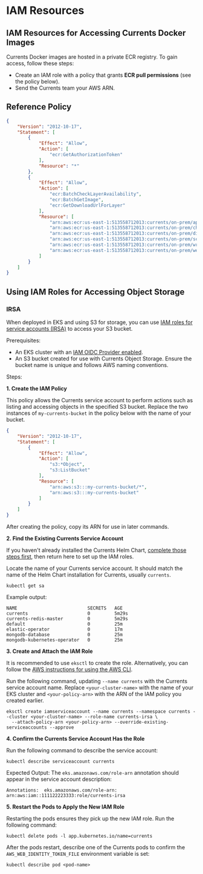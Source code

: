 # IAM Resources

## IAM Resources for Accessing Currents Docker Images

Currents Docker images are hosted in a private ECR registry. To gain access, follow these steps:

- Create an IAM role with a policy that grants **ECR pull permissions** (see the policy below).
- Send the Currents team your AWS ARN.

## Reference Policy

```json
{
    "Version": "2012-10-17",
    "Statement": [
        {
            "Effect": "Allow",
            "Action": [
                "ecr:GetAuthorizationToken"
            ],
            "Resource": "*"
        },
        {
            "Effect": "Allow",
            "Action": [
                "ecr:BatchCheckLayerAvailability",
                "ecr:BatchGetImage",
                "ecr:GetDownloadUrlForLayer"
            ],
            "Resource": [
                "arn:aws:ecr:us-east-1:513558712013:currents/on-prem/api/*",
                "arn:aws:ecr:us-east-1:513558712013:currents/on-prem/change-streams/*",
                "arn:aws:ecr:us-east-1:513558712013:currents/on-prem/director/*",
                "arn:aws:ecr:us-east-1:513558712013:currents/on-prem/scheduler/*",
                "arn:aws:ecr:us-east-1:513558712013:currents/on-prem/writer/*",
                "arn:aws:ecr:us-east-1:513558712013:currents/on-prem/webhooks/*"
            ]
        }
    ]
}
```

## Using IAM Roles for Accessing Object Storage

### IRSA

When deployed in EKS and using S3 for storage, you can use [IAM roles for service accounts (IRSA)](https://docs.aws.amazon.com/eks/latest/userguide/iam-roles-for-service-accounts.html) to access your S3 bucket.

Prerequisites:

- An EKS cluster with an [IAM OIDC Provider enabled](https://docs.aws.amazon.com/eks/latest/userguide/enable-iam-roles-for-service-accounts.html).
- An S3 bucket created for use with Currents Object Storage. Ensure the bucket name is unique and follows AWS naming conventions.

Steps:

**1. Create the IAM Policy**

This policy allows the Currents service account to perform actions such as listing and accessing objects in the specified S3 bucket. Replace the two instances of `my-currents-bucket` in the policy below with the name of your bucket.

```json
{
    "Version": "2012-10-17",
    "Statement": [
        {
            "Effect": "Allow",
            "Action": [
                "s3:*Object",
                "s3:ListBucket"
            ],
            "Resource": [
                "arn:aws:s3:::my-currents-bucket/*",
                "arn:aws:s3:::my-currents-bucket"
            ]
        }
    ]
}
```

After creating the policy, copy its ARN for use in later commands.

**2. Find the Existing Currents Service Account**

If you haven't already installed the Currents Helm Chart, [complete those steps first](./quickstart.md), then return here to set up the IAM roles.

Locate the name of your Currents service account. It should match the name of the Helm Chart installation for Currents, usually `currents`.

```shell
kubectl get sa
```

Example output:

```shell
NAME                          SECRETS   AGE
currents                      0         5m29s
currents-redis-master         0         5m29s
default                       0         25m
elastic-operator              0         17m
mongodb-database              0         25m
mongodb-kubernetes-operator   0         25m
```

**3. Create and Attach the IAM Role**

It is recommended to use `eksctl` to create the role. Alternatively, you can follow the [AWS instructions for using the AWS CLI](https://docs.aws.amazon.com/eks/latest/userguide/associate-service-account-role.html#_step_2_create_and_associate_iam_role).

Run the following command, updating `--name currents` with the Currents service account name. Replace `<your-cluster-name>` with the name of your EKS cluster and `<your-policy-arn>` with the ARN of the IAM policy you created earlier.

```shell
eksctl create iamserviceaccount --name currents --namespace currents --cluster <your-cluster-name> --role-name currents-irsa \
  --attach-policy-arn <your-policy-arn> --override-existing-serviceaccounts --approve
```

**4. Confirm the Currents Service Account Has the Role**

Run the following command to describe the service account:

```shell
kubectl describe serviceaccount currents
```

Expected Output:
The `eks.amazonaws.com/role-arn` annotation should appear in the service account description:

```
Annotations:  eks.amazonaws.com/role-arn: arn:aws:iam::111122223333:role/currents-irsa
```

**5. Restart the Pods to Apply the New IAM Role**

Restarting the pods ensures they pick up the new IAM role. Run the following command:

```shell
kubectl delete pods -l app.kubernetes.io/name=currents
```

After the pods restart, describe one of the Currents pods to confirm the `AWS_WEB_IDENTITY_TOKEN_FILE` environment variable is set:

```shell
kubectl describe pod <pod-name>
```
